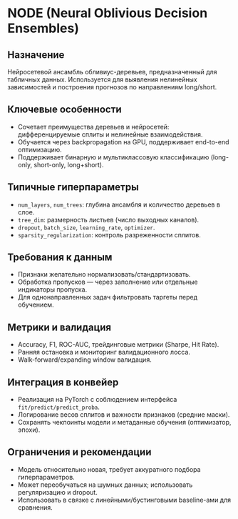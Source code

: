 # NODE (Neural Oblivious Decision Ensembles)

## Назначение
Нейросетевой ансамбль обливиус-деревьев, предназначенный для табличных данных. Используется для выявления нелинейных зависимостей и построения прогнозов по направлениям long/short.

## Ключевые особенности
- Сочетает преимущества деревьев и нейросетей: дифференцируемые сплиты и нелинейные взаимодействия.
- Обучается через backpropagation на GPU, поддерживает end-to-end оптимизацию.
- Поддерживает бинарную и мультиклассовую классификацию (long-only, short-only, long+short).

## Типичные гиперпараметры
- `num_layers`, `num_trees`: глубина ансамбля и количество деревьев в слое.
- `tree_dim`: размерность листьев (число выходных каналов).
- `dropout`, `batch_size`, `learning_rate`, `optimizer`.
- `sparsity_regularization`: контроль разреженности сплитов.

## Требования к данным
- Признаки желательно нормализовать/стандартизовать.
- Обработка пропусков — через заполнение или отдельные индикаторы пропуска.
- Для однонаправленных задач фильтровать таргеты перед обучением.

## Метрики и валидация
- Accuracy, F1, ROC-AUC, трейдинговые метрики (Sharpe, Hit Rate).
- Ранняя остановка и мониторинг валидационного лосса.
- Walk-forward/expanding window валидация.

## Интеграция в конвейер
- Реализация на PyTorch с соблюдением интерфейса `fit/predict/predict_proba`.
- Логирование весов сплитов и важности признаков (средние маски).
- Сохранять чекпоинты модели и метаданные обучения (оптимизатор, эпохи).

## Ограничения и рекомендации
- Модель относительно новая, требует аккуратного подбора гиперпараметров.
- Может переобучаться на шумных данных; использовать регуляризацию и dropout.
- Использовать в связке с линейными/бустинговыми baseline-ами для сравнения.
